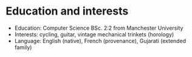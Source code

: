 # Education and interests
- Education: Computer Science BSc. 2:2 from Manchester University
- Interests: cycling, guitar, vintage mechanical trinkets (horology)
- Language: English (native), French (provenance), Gujarati (extended family)
